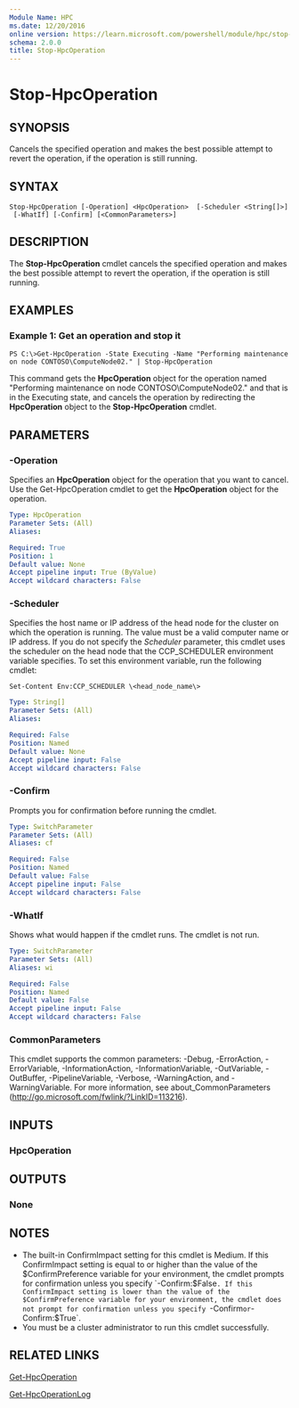 ```yaml
---
Module Name: HPC
ms.date: 12/20/2016
online version: https://learn.microsoft.com/powershell/module/hpc/stop-hpcoperation?view=windowsserver2012r2-ps&wt.mc_id=ps-gethelp
schema: 2.0.0
title: Stop-HpcOperation
---
```


# Stop-HpcOperation

## SYNOPSIS
Cancels the specified operation and makes the best possible attempt to revert the operation, if the operation is still running.

## SYNTAX

```
Stop-HpcOperation [-Operation] <HpcOperation>  [-Scheduler <String[]>]
 [-WhatIf] [-Confirm] [<CommonParameters>]
```

## DESCRIPTION
The **Stop-HpcOperation** cmdlet cancels the specified operation and makes the best possible attempt to revert the operation, if the operation is still running.

## EXAMPLES

### Example 1: Get an operation and stop it
```
PS C:\>Get-HpcOperation -State Executing -Name "Performing maintenance on node CONTOSO\ComputeNode02." | Stop-HpcOperation
```

This command gets the **HpcOperation** object for the operation named "Performing maintenance on node CONTOSO\ComputeNode02." and that is in the Executing state, and cancels the operation by redirecting the **HpcOperation** object to the **Stop-HpcOperation** cmdlet.

## PARAMETERS

### -Operation
Specifies an **HpcOperation** object for the operation that you want to cancel.
Use the Get-HpcOperation cmdlet to get the **HpcOperation** object for the operation.

```yaml
Type: HpcOperation
Parameter Sets: (All)
Aliases:

Required: True
Position: 1
Default value: None
Accept pipeline input: True (ByValue)
Accept wildcard characters: False
```

### -Scheduler
Specifies the host name or IP address of the head node for the cluster on which the operation is running.
The value must be a valid computer name or IP address.
If you do not specify the *Scheduler* parameter, this cmdlet uses the scheduler on the head node that the CCP_SCHEDULER environment variable specifies.
To set this environment variable, run the following cmdlet:

`Set-Content Env:CCP_SCHEDULER \<head_node_name\>`

```yaml
Type: String[]
Parameter Sets: (All)
Aliases:

Required: False
Position: Named
Default value: None
Accept pipeline input: False
Accept wildcard characters: False
```

### -Confirm
Prompts you for confirmation before running the cmdlet.

```yaml
Type: SwitchParameter
Parameter Sets: (All)
Aliases: cf

Required: False
Position: Named
Default value: False
Accept pipeline input: False
Accept wildcard characters: False
```

### -WhatIf
Shows what would happen if the cmdlet runs.
The cmdlet is not run.

```yaml
Type: SwitchParameter
Parameter Sets: (All)
Aliases: wi

Required: False
Position: Named
Default value: False
Accept pipeline input: False
Accept wildcard characters: False
```

### CommonParameters
This cmdlet supports the common parameters: -Debug, -ErrorAction, -ErrorVariable, -InformationAction, -InformationVariable, -OutVariable, -OutBuffer, -PipelineVariable, -Verbose, -WarningAction, and -WarningVariable. For more information, see about_CommonParameters (http://go.microsoft.com/fwlink/?LinkID=113216).

## INPUTS

### HpcOperation

## OUTPUTS

### None

## NOTES
* The built-in ConfirmImpact setting for this cmdlet is Medium. If this ConfirmImpact setting is equal to or higher than the value of the $ConfirmPreference variable for your environment, the cmdlet prompts for confirmation unless you specify `-Confirm:$False`. If this ConfirmImpact setting is lower than the value of the $ConfirmPreference variable for your environment, the cmdlet does not prompt for confirmation unless you specify `-Confirm` or `-Confirm:$True`.
* You must be a cluster administrator to run this cmdlet successfully.

## RELATED LINKS

[Get-HpcOperation](./Get-HpcOperation.md)

[Get-HpcOperationLog](./Get-HpcOperationLog.md)
